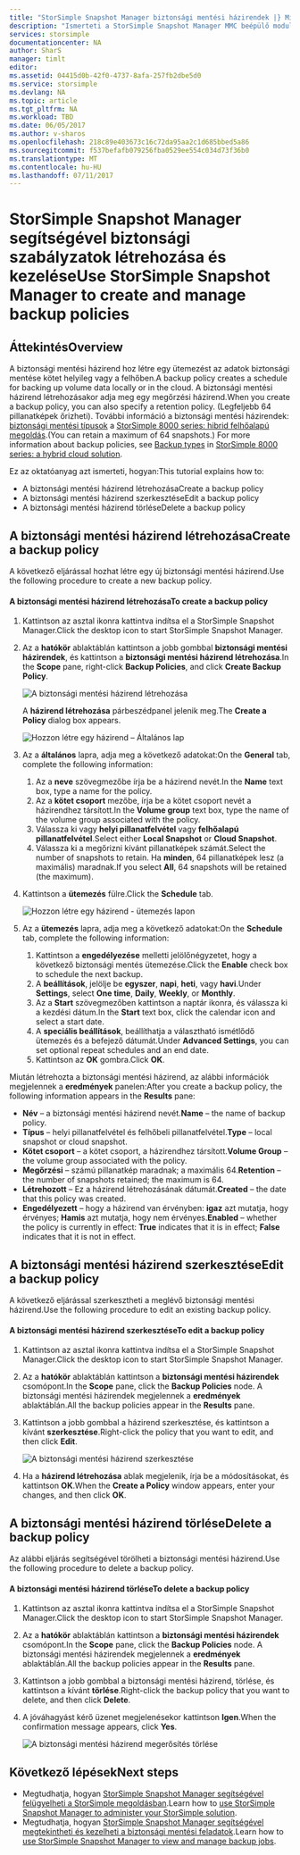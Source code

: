 ```yaml
---
title: "StorSimple Snapshot Manager biztonsági mentési házirendek |} Microsoft Docs"
description: "Ismerteti a StorSimple Snapshot Manager MMC beépülő modul használatával hozzon létre, és a biztonsági mentési házirend ütemezett biztonsági mentést vezérlő kezeléséhez."
services: storsimple
documentationcenter: NA
author: SharS
manager: timlt
editor: 
ms.assetid: 04415d0b-42f0-4737-8afa-257fb2dbe5d0
ms.service: storsimple
ms.devlang: NA
ms.topic: article
ms.tgt_pltfrm: NA
ms.workload: TBD
ms.date: 06/05/2017
ms.author: v-sharos
ms.openlocfilehash: 218c89e403673c16c72da95aa2c1d685bbed5a86
ms.sourcegitcommit: f537befafb079256fba0529ee554c034d73f36b0
ms.translationtype: MT
ms.contentlocale: hu-HU
ms.lasthandoff: 07/11/2017
---
```

# <a name="use-storsimple-snapshot-manager-to-create-and-manage-backup-policies"></a><span data-ttu-id="8a103-103">StorSimple Snapshot Manager segítségével biztonsági szabályzatok létrehozása és kezelése</span><span class="sxs-lookup"><span data-stu-id="8a103-103">Use StorSimple Snapshot Manager to create and manage backup policies</span></span>
## <a name="overview"></a><span data-ttu-id="8a103-104">Áttekintés</span><span class="sxs-lookup"><span data-stu-id="8a103-104">Overview</span></span>
<span data-ttu-id="8a103-105">A biztonsági mentési házirend hoz létre egy ütemezést az adatok biztonsági mentése kötet helyileg vagy a felhőben.</span><span class="sxs-lookup"><span data-stu-id="8a103-105">A backup policy creates a schedule for backing up volume data locally or in the cloud.</span></span> <span data-ttu-id="8a103-106">A biztonsági mentési házirend létrehozásakor adja meg egy megőrzési házirend.</span><span class="sxs-lookup"><span data-stu-id="8a103-106">When you create a backup policy, you can also specify a retention policy.</span></span> <span data-ttu-id="8a103-107">(Legfeljebb 64 pillanatképek őrizheti). További információ a biztonsági mentési házirendek: [biztonsági mentési típusok](storsimple-what-is-snapshot-manager.md#backup-types-and-backup-policies) a [StorSimple 8000 series: hibrid felhőalapú megoldás](storsimple-overview.md).</span><span class="sxs-lookup"><span data-stu-id="8a103-107">(You can retain a maximum of 64 snapshots.) For more information about backup policies, see [Backup types](storsimple-what-is-snapshot-manager.md#backup-types-and-backup-policies) in [StorSimple 8000 series: a hybrid cloud solution](storsimple-overview.md).</span></span>

<span data-ttu-id="8a103-108">Ez az oktatóanyag azt ismerteti, hogyan:</span><span class="sxs-lookup"><span data-stu-id="8a103-108">This tutorial explains how to:</span></span>

* <span data-ttu-id="8a103-109">A biztonsági mentési házirend létrehozása</span><span class="sxs-lookup"><span data-stu-id="8a103-109">Create a backup policy</span></span>
* <span data-ttu-id="8a103-110">A biztonsági mentési házirend szerkesztése</span><span class="sxs-lookup"><span data-stu-id="8a103-110">Edit a backup policy</span></span>
* <span data-ttu-id="8a103-111">A biztonsági mentési házirend törlése</span><span class="sxs-lookup"><span data-stu-id="8a103-111">Delete a backup policy</span></span>

## <a name="create-a-backup-policy"></a><span data-ttu-id="8a103-112">A biztonsági mentési házirend létrehozása</span><span class="sxs-lookup"><span data-stu-id="8a103-112">Create a backup policy</span></span>
<span data-ttu-id="8a103-113">A következő eljárással hozhat létre egy új biztonsági mentési házirend.</span><span class="sxs-lookup"><span data-stu-id="8a103-113">Use the following procedure to create a new backup policy.</span></span>

#### <a name="to-create-a-backup-policy"></a><span data-ttu-id="8a103-114">A biztonsági mentési házirend létrehozása</span><span class="sxs-lookup"><span data-stu-id="8a103-114">To create a backup policy</span></span>
1. <span data-ttu-id="8a103-115">Kattintson az asztal ikonra kattintva indítsa el a StorSimple Snapshot Manager.</span><span class="sxs-lookup"><span data-stu-id="8a103-115">Click the desktop icon to start StorSimple Snapshot Manager.</span></span>
2. <span data-ttu-id="8a103-116">Az a **hatókör** ablaktáblán kattintson a jobb gombbal **biztonsági mentési házirendek**, és kattintson a **biztonsági mentési házirend létrehozása**.</span><span class="sxs-lookup"><span data-stu-id="8a103-116">In the **Scope** pane, right-click **Backup Policies**, and click **Create Backup Policy**.</span></span>

    ![A biztonsági mentési házirend létrehozása](./media/storsimple-snapshot-manager-manage-backup-policies/HCS_SSM_Create_BU_policy.png)

    <span data-ttu-id="8a103-118">A **házirend létrehozása** párbeszédpanel jelenik meg.</span><span class="sxs-lookup"><span data-stu-id="8a103-118">The **Create a Policy** dialog box appears.</span></span>

    ![Hozzon létre egy házirend – Általános lap](./media/storsimple-snapshot-manager-manage-backup-policies/HCS_SSM_Create_policy_general.png)
3. <span data-ttu-id="8a103-120">Az a **általános** lapra, adja meg a következő adatokat:</span><span class="sxs-lookup"><span data-stu-id="8a103-120">On the **General** tab, complete the following information:</span></span>

   1. <span data-ttu-id="8a103-121">Az a **neve** szövegmezőbe írja be a házirend nevét.</span><span class="sxs-lookup"><span data-stu-id="8a103-121">In the **Name** text box, type a name for the policy.</span></span>
   2. <span data-ttu-id="8a103-122">Az a **kötet csoport** mezőbe, írja be a kötet csoport nevét a házirendhez társított.</span><span class="sxs-lookup"><span data-stu-id="8a103-122">In the **Volume group** text box, type the name of the volume group associated with the policy.</span></span>
   3. <span data-ttu-id="8a103-123">Válassza ki vagy **helyi pillanatfelvétel** vagy **felhőalapú pillanatfelvétel**.</span><span class="sxs-lookup"><span data-stu-id="8a103-123">Select either **Local Snapshot** or **Cloud Snapshot**.</span></span>
   4. <span data-ttu-id="8a103-124">Válassza ki a megőrizni kívánt pillanatképek számát.</span><span class="sxs-lookup"><span data-stu-id="8a103-124">Select the number of snapshots to retain.</span></span> <span data-ttu-id="8a103-125">Ha **minden**, 64 pillanatképek lesz (a maximális) maradnak.</span><span class="sxs-lookup"><span data-stu-id="8a103-125">If you select **All**, 64 snapshots will be retained (the maximum).</span></span>
4. <span data-ttu-id="8a103-126">Kattintson a **ütemezés** fülre.</span><span class="sxs-lookup"><span data-stu-id="8a103-126">Click the **Schedule** tab.</span></span>

    ![Hozzon létre egy házirend - ütemezés lapon](./media/storsimple-snapshot-manager-manage-backup-policies/HCS_SSM_Create_policy_schedule.png)
5. <span data-ttu-id="8a103-128">Az a **ütemezés** lapra, adja meg a következő adatokat:</span><span class="sxs-lookup"><span data-stu-id="8a103-128">On the **Schedule** tab, complete the following information:</span></span>

   1. <span data-ttu-id="8a103-129">Kattintson a **engedélyezése** melletti jelölőnégyzetet, hogy a következő biztonsági mentés ütemezése.</span><span class="sxs-lookup"><span data-stu-id="8a103-129">Click the **Enable** check box to schedule the next backup.</span></span>
   2. <span data-ttu-id="8a103-130">A **beállítások**, jelölje be **egyszer**, **napi**, **heti**, vagy **havi**.</span><span class="sxs-lookup"><span data-stu-id="8a103-130">Under **Settings**, select **One time**, **Daily**, **Weekly**, or **Monthly**.</span></span>
   3. <span data-ttu-id="8a103-131">Az a **Start** szövegmezőben kattintson a naptár ikonra, és válassza ki a kezdési dátum.</span><span class="sxs-lookup"><span data-stu-id="8a103-131">In the **Start** text box, click the calendar icon and select a start date.</span></span>
   4. <span data-ttu-id="8a103-132">A **speciális beállítások**, beállíthatja a választható ismétlődő ütemezés és a befejező dátumát.</span><span class="sxs-lookup"><span data-stu-id="8a103-132">Under **Advanced Settings**, you can set optional repeat schedules and an end date.</span></span>
   5. <span data-ttu-id="8a103-133">Kattintson az **OK** gombra.</span><span class="sxs-lookup"><span data-stu-id="8a103-133">Click **OK**.</span></span>

<span data-ttu-id="8a103-134">Miután létrehozta a biztonsági mentési házirend, az alábbi információk megjelennek a **eredmények** panelen:</span><span class="sxs-lookup"><span data-stu-id="8a103-134">After you create a backup policy, the following information appears in the **Results** pane:</span></span>

* <span data-ttu-id="8a103-135">**Név** – a biztonsági mentési házirend nevét.</span><span class="sxs-lookup"><span data-stu-id="8a103-135">**Name** – the name of backup policy.</span></span>
* <span data-ttu-id="8a103-136">**Típus** – helyi pillanatfelvétel és felhőbeli pillanatfelvétel.</span><span class="sxs-lookup"><span data-stu-id="8a103-136">**Type** – local snapshot or cloud snapshot.</span></span>
* <span data-ttu-id="8a103-137">**Kötet csoport** – a kötet csoport, a házirendhez társított.</span><span class="sxs-lookup"><span data-stu-id="8a103-137">**Volume Group** – the volume group associated with the policy.</span></span>
* <span data-ttu-id="8a103-138">**Megőrzési** – számú pillanatkép maradnak; a maximális 64.</span><span class="sxs-lookup"><span data-stu-id="8a103-138">**Retention** – the number of snapshots retained; the maximum is 64.</span></span>
* <span data-ttu-id="8a103-139">**Létrehozott** – Ez a házirend létrehozásának dátumát.</span><span class="sxs-lookup"><span data-stu-id="8a103-139">**Created** – the date that this policy was created.</span></span>
* <span data-ttu-id="8a103-140">**Engedélyezett** – hogy a házirend van érvényben: **igaz** azt mutatja, hogy érvényes; **Hamis** azt mutatja, hogy nem érvényes.</span><span class="sxs-lookup"><span data-stu-id="8a103-140">**Enabled** – whether the policy is currently in effect: **True** indicates that it is in effect; **False** indicates that it is not in effect.</span></span>

## <a name="edit-a-backup-policy"></a><span data-ttu-id="8a103-141">A biztonsági mentési házirend szerkesztése</span><span class="sxs-lookup"><span data-stu-id="8a103-141">Edit a backup policy</span></span>
<span data-ttu-id="8a103-142">A következő eljárással szerkesztheti a meglévő biztonsági mentési házirend.</span><span class="sxs-lookup"><span data-stu-id="8a103-142">Use the following procedure to edit an existing backup policy.</span></span>

#### <a name="to-edit-a-backup-policy"></a><span data-ttu-id="8a103-143">A biztonsági mentési házirend szerkesztése</span><span class="sxs-lookup"><span data-stu-id="8a103-143">To edit a backup policy</span></span>
1. <span data-ttu-id="8a103-144">Kattintson az asztal ikonra kattintva indítsa el a StorSimple Snapshot Manager.</span><span class="sxs-lookup"><span data-stu-id="8a103-144">Click the desktop icon to start StorSimple Snapshot Manager.</span></span>
2. <span data-ttu-id="8a103-145">Az a **hatókör** ablaktáblán kattintson a **biztonsági mentési házirendek** csomópont.</span><span class="sxs-lookup"><span data-stu-id="8a103-145">In the **Scope** pane, click the **Backup Policies** node.</span></span> <span data-ttu-id="8a103-146">A biztonsági mentési házirendek megjelennek a **eredmények** ablaktáblán.</span><span class="sxs-lookup"><span data-stu-id="8a103-146">All the backup policies appear in the **Results** pane.</span></span>
3. <span data-ttu-id="8a103-147">Kattintson a jobb gombbal a házirend szerkesztése, és kattintson a kívánt **szerkesztése**.</span><span class="sxs-lookup"><span data-stu-id="8a103-147">Right-click the policy that you want to edit, and then click **Edit**.</span></span>

    ![A biztonsági mentési házirend szerkesztése](./media/storsimple-snapshot-manager-manage-backup-policies/HCS_SSM_Edit_BU_policy.png)
4. <span data-ttu-id="8a103-149">Ha a **házirend létrehozása** ablak megjelenik, írja be a módosításokat, és kattintson **OK**.</span><span class="sxs-lookup"><span data-stu-id="8a103-149">When the **Create a Policy** window appears, enter your changes, and then click **OK**.</span></span>

## <a name="delete-a-backup-policy"></a><span data-ttu-id="8a103-150">A biztonsági mentési házirend törlése</span><span class="sxs-lookup"><span data-stu-id="8a103-150">Delete a backup policy</span></span>
<span data-ttu-id="8a103-151">Az alábbi eljárás segítségével törölheti a biztonsági mentési házirend.</span><span class="sxs-lookup"><span data-stu-id="8a103-151">Use the following procedure to delete a backup policy.</span></span>

#### <a name="to-delete-a-backup-policy"></a><span data-ttu-id="8a103-152">A biztonsági mentési házirend törlése</span><span class="sxs-lookup"><span data-stu-id="8a103-152">To delete a backup policy</span></span>
1. <span data-ttu-id="8a103-153">Kattintson az asztal ikonra kattintva indítsa el a StorSimple Snapshot Manager.</span><span class="sxs-lookup"><span data-stu-id="8a103-153">Click the desktop icon to start StorSimple Snapshot Manager.</span></span>
2. <span data-ttu-id="8a103-154">Az a **hatókör** ablaktáblán kattintson a **biztonsági mentési házirendek** csomópont.</span><span class="sxs-lookup"><span data-stu-id="8a103-154">In the **Scope** pane, click the **Backup Policies** node.</span></span> <span data-ttu-id="8a103-155">A biztonsági mentési házirendek megjelennek a **eredmények** ablaktáblán.</span><span class="sxs-lookup"><span data-stu-id="8a103-155">All the backup policies appear in the **Results** pane.</span></span>
3. <span data-ttu-id="8a103-156">Kattintson a jobb gombbal a biztonsági mentési házirend, törlése, és kattintson a kívánt **törlése**.</span><span class="sxs-lookup"><span data-stu-id="8a103-156">Right-click the backup policy that you want to delete, and then click **Delete**.</span></span>
4. <span data-ttu-id="8a103-157">A jóváhagyást kérő üzenet megjelenésekor kattintson **Igen**.</span><span class="sxs-lookup"><span data-stu-id="8a103-157">When the confirmation message appears, click **Yes**.</span></span>

    ![A biztonsági mentési házirend megerősítés törlése](./media/storsimple-snapshot-manager-manage-backup-policies/HCS_SSM_Delete_BU_policy.png)

## <a name="next-steps"></a><span data-ttu-id="8a103-159">Következő lépések</span><span class="sxs-lookup"><span data-stu-id="8a103-159">Next steps</span></span>
* <span data-ttu-id="8a103-160">Megtudhatja, hogyan [StorSimple Snapshot Manager segítségével felügyelheti a StorSimple megoldásban](storsimple-snapshot-manager-admin.md).</span><span class="sxs-lookup"><span data-stu-id="8a103-160">Learn how to [use StorSimple Snapshot Manager to administer your StorSimple solution](storsimple-snapshot-manager-admin.md).</span></span>
* <span data-ttu-id="8a103-161">Megtudhatja, hogyan [StorSimple Snapshot Manager segítségével megtekintheti és kezelheti a biztonsági mentési feladatok](storsimple-snapshot-manager-manage-backup-jobs.md).</span><span class="sxs-lookup"><span data-stu-id="8a103-161">Learn how to [use StorSimple Snapshot Manager to view and manage backup jobs](storsimple-snapshot-manager-manage-backup-jobs.md).</span></span>
